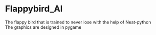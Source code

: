 # Flappybird_AI
The flappy bird that is trained to never lose with the help of Neat-python 
The graphics are designed in pygame 
